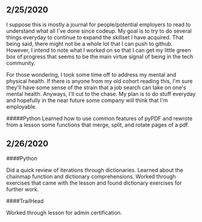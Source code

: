 ## 2/25/2020

I suppose this is mostly a journal for people/potential employers to read to understand what all I've done since codeup. My goal is to try to do several things everyday to continue to expand the skillset I have acquired. That being said, there might not be a whole lot that I can push to github. However, I intend to note what I worked on so that I can get my little green box of progress that seems to be the main virtue signal of being in the tech community. 

For those wondering, I took some time off to address my mental and physical health. If there is anyone from my old cohort reading this, I'm sure they'll have some sense of the strain that a job search can take on one's mental health. Anyways, I'll cut to the chase. My plan is to do stuff everyday and hopefully in the near future some company will think that I'm employable. 

#####Python
Learned how to use common features of pyPDF and rewrote from a lesson some functions that merge, split, and rotate pages of a pdf. 

## 2/26/2020

####Python

Did a quick review of iterations through dictionaries. Learned about the chainmap function and dictionary comprehensions. Worked through exercises that came with the lesson and found dictionary exercises for further work.

####TrailHead

Worked through lesson for admin certification.